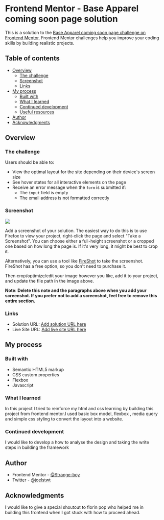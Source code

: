 # Frontend Mentor - Base Apparel coming soon page solution

This is a solution to the [Base Apparel coming soon page challenge on Frontend Mentor](https://www.frontendmentor.io/challenges/base-apparel-coming-soon-page-5d46b47f8db8a7063f9331a0). Frontend Mentor challenges help you improve your coding skills by building realistic projects. 

## Table of contents

- [Overview](#overview)
  - [The challenge](#the-challenge)
  - [Screenshot](#screenshot)
  - [Links](#links)
- [My process](#my-process)
  - [Built with](#built-with)
  - [What I learned](#what-i-learned)
  - [Continued development](#continued-development)
  - [Useful resources](#useful-resources)
- [Author](#author)
- [Acknowledgments](#acknowledgments)


## Overview

### The challenge

Users should be able to:

- View the optimal layout for the site depending on their device's screen size
- See hover states for all interactive elements on the page
- Receive an error message when the `form` is submitted if:
  - The `input` field is empty
  - The email address is not formatted correctly

### Screenshot

![](./screenshot.jpg)

Add a screenshot of your solution. The easiest way to do this is to use Firefox to view your project, right-click the page and select "Take a Screenshot". You can choose either a full-height screenshot or a cropped one based on how long the page is. If it's very long, it might be best to crop it.

Alternatively, you can use a tool like [FireShot](https://getfireshot.com/) to take the screenshot. FireShot has a free option, so you don't need to purchase it. 

Then crop/optimize/edit your image however you like, add it to your project, and update the file path in the image above.

**Note: Delete this note and the paragraphs above when you add your screenshot. If you prefer not to add a screenshot, feel free to remove this entire section.**

### Links

- Solution URL: [Add solution URL here](https://www.frontendmentor.io/challenges/base-apparel-coming-soon-page-5d46b47f8db8a7063f9331a0)
- Live Site URL: [Add live site URL here](https://strange-boy.github.io/frontendMentor-coming-soon-page/)

## My process

### Built with

- Semantic HTML5 markup
- CSS custom properties
- Flexbox
- Javascript


### What I learned

In this project I tried to reinforce my html and css learning by building this project from frontend mentor.I used basic box model, flexbox , media query and simple css styling to convert the layout into a website.


### Continued development
I would like to develop a how to analyse the design and taking the write steps in building the framework


## Author

- Frontend Mentor - [@Strange-boy](https://www.frontendmentor.io/profile/Strange-boy)
- Twitter - [@joelstwt](https://www.twitter.com/joelstwt)

## Acknowledgments

I would like to give a special shoutout to florin pop who helped me in building this frontend when I got stuck with how to proceed ahead.

